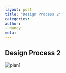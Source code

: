 ```yaml
---
layout: post
title: "Design Process 2"
categories:
author:
- Nancy
meta:
---
```


## Design Process 2
![plan1](https://github.com/Nancyuz/Nancy/blob/master/assets/1.png?raw=true)
